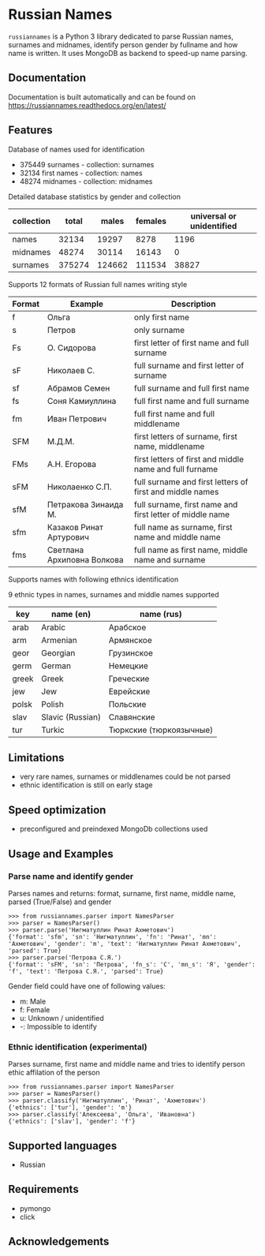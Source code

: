 
# Russian Names


`russiannames` is a Python 3 library dedicated to parse Russian names, surnames and midnames, identify person gender by fullname and how name is written. It uses MongoDB as backend to speed-up name parsing.



## Documentation

Documentation is built automatically and can be found on
https://russiannames.readthedocs.org/en/latest/

## Features

Database of names used for identification

* 375449 surnames - collection: surnames
* 32134 first names - collection: names
* 48274 midnames - collection: midnames

Detailed database statistics by gender and collection

| collection| total | males|females|universal or unidentified |
| --- | --- | --- | --- | --- |
| names | 32134 | 19297 | 8278 | 1196 |
| midnames | 48274 | 30114 | 16143 | 0 |
| surnames | 375274 | 124662 | 111534 | 38827 |


Supports 12 formats of Russian full names writing style

| Format | Example        | Description  |
| ------ | -------------- | ------------ |
| f | Ольга | only first name |
| s | Петров | only surname |
| Fs | О. Сидорова | first letter of first name and full surname |
| sF | Николаев С. | full surname and first letter of surname |
| sf | Абрамов Семен | full surname and full first name |
| fs | Соня Камиуллина | full first name and full surname |
| fm | Иван Петрович | full first name and full middlename |
| SFM | М.Д.М. | first letters of surname, first name, middlename |
| FMs | А.Н. Егорова | first letters of first and middle name and full furname |
| sFM | Николаенко С.П. | full surname and first letters of first and middle names |
| sfM | Петракова Зинаида М. | full surname, first name and first letter of middle name |
| sfm | Казаков Ринат Артурович | full name as surname, first name and middle name |
| fms | Светлана Архиповна Волкова | full name as first name, middle name and surname |


Supports names with following ethnics identification

9 ethnic types in names, surnames and middle names supported

| key  | name (en) | name (rus)
| ---- | --------- | ----------
| arab | Arabic     | Арабское
| arm  | Armenian     | Армянское
| geor | Georgian     | Грузинское
| germ | German     | Немецкие
| greek | Greek    | Греческие
| jew  | Jew      | Еврейские
| polsk | Polish    | Польские
| slav | Slavic (Russian) | Славянские
| tur  | Turkic | Тюркские (тюркоязычные)


## Limitations

* very rare names, surnames or middlenames could be not parsed 
* ethnic identification is still on early stage


## Speed optimization

* preconfigured and preindexed MongoDb collections used


## Usage and Examples

### Parse name and identify gender

Parses names and returns: format, surname, first name, middle name, parsed (True/False) and gender 

    >>> from russiannames.parser import NamesParser
    >>> parser = NamesParser()
    >>> parser.parse('Нигматуллин Ринат Ахметович')
    {'format': 'sfm', 'sn': 'Нигматуллин', 'fn': 'Ринат', 'mn': 'Ахметович', 'gender': 'm', 'text': 'Нигматуллин Ринат Ахметович', 'parsed': True}
    >>> parser.parse('Петрова C.Я.')
    {'format': 'sFM', 'sn': 'Петрова', 'fn_s': 'C', 'mn_s': 'Я', 'gender': 'f', 'text': 'Петрова C.Я.', 'parsed': True}

Gender field could have one of following values:

* m: Male
* f: Female
* u: Unknown / unidentified
* -: Impossible to identify
    
### Ethnic identification (experimental)
Parses surname, first name and middle name and tries to identify person ethic affilation of the person

    >>> from russiannames.parser import NamesParser
    >>> parser = NamesParser()
    >>> parser.classify('Нигматуллин', 'Ринат', 'Ахметович')
    {'ethnics': ['tur'], 'gender': 'm'}
    >>> parser.classify('Алексеева', 'Ольга', 'Ивановна')
    {'ethnics': ['slav'], 'gender': 'f'}




## Supported languages
* Russian



## Requirements
* pymongo
* click


## Acknowledgements
